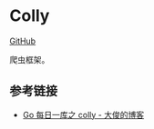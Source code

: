 # Colly

[GitHub](https://github.com/gocolly/colly)

爬虫框架。

## 参考链接

- [Go 每日一库之 colly - 大俊的博客](https://darjun.github.io/2021/06/30/godailylib/colly/)
